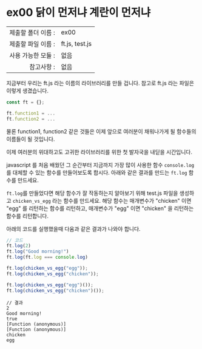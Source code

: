 # ex00 닭이 먼저냐 계란이 먼저냐
|                      |                       |
| --------------------:| --------------------- |
|   제출할 폴더 이름 :   |  ex00                |
|   제출할 파일 이름 :   |  ft.js, test.js    |
|   사용 가능한 모듈 :	 |  없음             |
|   참고사항 :			|  없음         |

지금부터 우리는 ft.js 라는 이름의 라이브러리를 만들 겁니다. 참고로 ft.js 라는 파일은 이렇게 생겼습니다.
```javascript
const ft = {};

ft.function1 = ...
ft.function2 = ...
```
물론 function1, function2 같은 것들은 이제 앞으로 여러분이 채워나가게 될 함수들의 이름들이 될 것입니다. 

이제 여러분의 위대하고도 고귀한 라이브러리를 위한 첫 발자국을 내딛을 시간입니다.

javascript 를 처음 배웠던 그 순간부터 지금까지 가장 많이 사용한 함수 `console.log` 를 대체할 수 있는 함수를 만들어보도록 합시다. 아래와 같은 결과를 만드는 `ft.log` 함수를 만드세요.

`ft.log`를 만들었다면 해당 함수가 잘 작동하는지 알아보기 위해 test.js 파일을 생성하고 `chicken_vs_egg` 라는 함수를 만드세요. 해당 함수는 매개변수가 "chicken" 이면 "egg" 를 리턴하는 함수를 리턴하고, 매개변수가 "egg" 이면 "chicken" 을 리턴하는 함수를 리턴합니다. 

아래의 코드를 실행했을때 다움과 같은 결과가 나와야 합니다.

```javascript
// 코드
ft.log(2)
ft.log("Good morning!")
ft.log(ft.log === console.log)

ft.log(chicken_vs_egg("egg"));
ft.log(chicken_vs_egg("chicken"));

ft.log(chicken_vs_egg("egg")());
ft.log(chicken_vs_egg("chicken")());
```

```
// 결과
2
Good morning!
true
[Function (anonymous)]
[Function (anonymous)]
chicken
egg
```